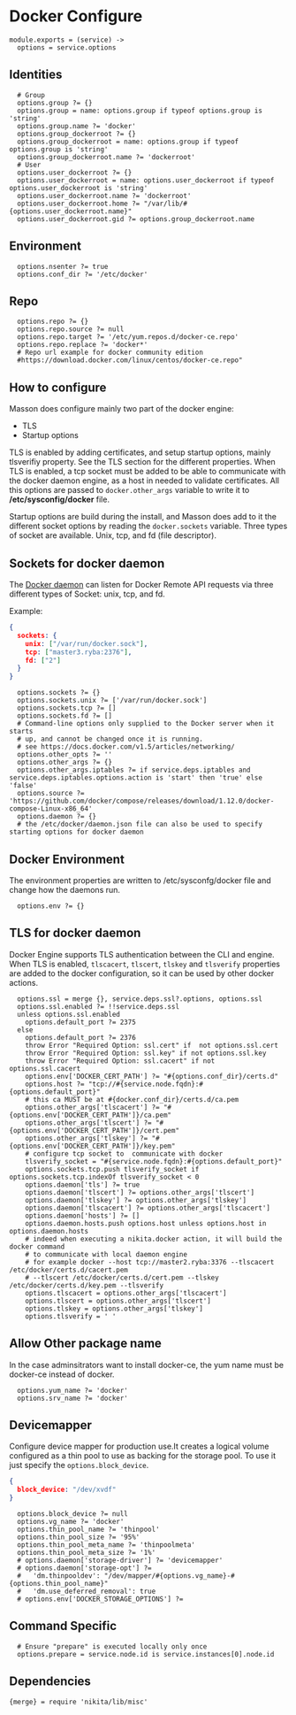 
# Docker Configure

    module.exports = (service) ->
      options = service.options

## Identities

      # Group
      options.group ?= {}
      options.group = name: options.group if typeof options.group is 'string'
      options.group.name ?= 'docker'
      options.group_dockerroot ?= {}
      options.group_dockerroot = name: options.group if typeof options.group is 'string'
      options.group_dockerroot.name ?= 'dockerroot'
      # User
      options.user_dockerroot ?= {}
      options.user_dockerroot = name: options.user_dockerroot if typeof options.user_dockerroot is 'string'
      options.user_dockerroot.name ?= 'dockerroot'
      options.user_dockerroot.home ?= "/var/lib/#{options.user_dockerroot.name}"
      options.user_dockerroot.gid ?= options.group_dockerroot.name

## Environment

      options.nsenter ?= true
      options.conf_dir ?= '/etc/docker'

## Repo

      options.repo ?= {}
      options.repo.source ?= null
      options.repo.target ?= '/etc/yum.repos.d/docker-ce.repo'
      options.repo.replace ?= 'docker*'
      # Repo url example for docker community edition 
      #https://download.docker.com/linux/centos/docker-ce.repo"

## How to configure

Masson does configure mainly two part of the docker engine:
- TLS
- Startup options

TLS is enabled by adding certificates, and setup startup options, mainly tlsverifiy property.
See the TLS section for the different properties.
When TLS is enabled, a tcp socket must be added to be able to communicate with the docker
daemon engine, as a host in needed to validate certificates. All this options are passed
to `docker.other_args` variable to write it to __/etc/sysconfig/docker__ file.

Startup options are build during the install, and Masson does add to it the different
socket options by reading the `docker.sockets` variable. Three types of socket are available.
Unix, tcp, and fd (file descriptor).

## Sockets for docker daemon

The [Docker daemon][socket-opts] can listen for Docker Remote API requests via three different
types of Socket: unix, tcp, and fd.

Example:

```json
{
  sockets: {
    unix: ["/var/run/docker.sock"],
    tcp: ["master3.ryba:2376"],
    fd: ["2"]
  }
}
```

      options.sockets ?= {}
      options.sockets.unix ?= ['/var/run/docker.sock']
      options.sockets.tcp ?= []
      options.sockets.fd ?= []
      # Command-line options only supplied to the Docker server when it starts 
      # up, and cannot be changed once it is running.
      # see https://docs.docker.com/v1.5/articles/networking/
      options.other_opts ?= ''
      options.other_args ?= {}
      options.other_args.iptables ?= if service.deps.iptables and service.deps.iptables.options.action is 'start' then 'true' else 'false'
      options.source ?= 'https://github.com/docker/compose/releases/download/1.12.0/docker-compose-Linux-x86_64'
      options.daemon ?= {}
      # the /etc/docker/daemon.json file can also be used to specify starting options for docker daemon

## Docker Environment

The environment properties are written to /etc/sysconfg/docker file and change how the daemons run.

      options.env ?= {}

## TLS for docker daemon

Docker Engine supports TLS authentication between the CLI and engine.
When TLS is enabled, `tlscacert`, `tlscert`, `tlskey` and `tlsverify` properties
are added to the docker configuration, so it can be used by other docker actions.

      options.ssl = merge {}, service.deps.ssl?.options, options.ssl
      options.ssl.enabled ?= !!service.deps.ssl
      unless options.ssl.enabled
        options.default_port ?= 2375
      else
        options.default_port ?= 2376
        throw Error "Required Option: ssl.cert" if  not options.ssl.cert
        throw Error "Required Option: ssl.key" if not options.ssl.key
        throw Error "Required Option: ssl.cacert" if not options.ssl.cacert
        options.env['DOCKER_CERT_PATH'] ?= "#{options.conf_dir}/certs.d"
        options.host ?= "tcp://#{service.node.fqdn}:#{options.default_port}"
        # this ca MUST be at #{docker.conf_dir}/certs.d/ca.pem
        options.other_args['tlscacert'] ?= "#{options.env['DOCKER_CERT_PATH']}/ca.pem"
        options.other_args['tlscert'] ?= "#{options.env['DOCKER_CERT_PATH']}/cert.pem"
        options.other_args['tlskey'] ?= "#{options.env['DOCKER_CERT_PATH']}/key.pem"
        # configure tcp socket to  communicate with docker
        tlsverify_socket = "#{service.node.fqdn}:#{options.default_port}"
        options.sockets.tcp.push tlsverify_socket if options.sockets.tcp.indexOf tlsverify_socket < 0
        options.daemon['tls'] ?= true
        options.daemon['tlscert'] ?= options.other_args['tlscert']
        options.daemon['tlskey'] ?= options.other_args['tlskey']
        options.daemon['tlscacert'] ?= options.other_args['tlscacert']
        options.daemon['hosts'] ?= []
        options.daemon.hosts.push options.host unless options.host in options.daemon.hosts
        # indeed when executing a nikita.docker action, it will build the docker command
        # to communicate with local daemon engine
        # for example docker --host tcp://master2.ryba:3376 --tlscacert /etc/docker/certs.d/cacert.pem
        # --tlscert /etc/docker/certs.d/cert.pem --tlskey /etc/docker/certs.d/key.pem --tlsverify
        options.tlscacert = options.other_args['tlscacert']
        options.tlscert = options.other_args['tlscert']
        options.tlskey = options.other_args['tlskey']
        options.tlsverify = ' '

## Allow Other package name
In the case adminsitrators want to install docker-ce, the yum name must be docker-ce instead of docker.
      
      options.yum_name ?= 'docker'
      options.srv_name ?= 'docker'

## Devicemapper

Configure device mapper for production use.It creates a logical volume configured
as a thin pool to use as backing for the storage pool.
To use it just specify the `options.block_device`.

```json
{
  block_device: "/dev/xvdf"
}
```

      options.block_device ?= null
      options.vg_name ?= 'docker'
      options.thin_pool_name ?= 'thinpool'
      options.thin_pool_size ?= '95%'
      options.thin_pool_meta_name ?= 'thinpoolmeta'
      options.thin_pool_meta_size ?= '1%'
      # options.daemon['storage-driver'] ?= 'devicemapper'
      # options.daemon['storage-opt'] ?=
      #   'dm.thinpooldev': "/dev/mapper/#{options.vg_name}-#{options.thin_pool_name}"
      #   'dm.use_deferred_removal': true
      # options.env['DOCKER_STORAGE_OPTIONS'] ?= 

## Command Specific

      # Ensure "prepare" is executed locally only once
      options.prepare = service.node.id is service.instances[0].node.id

## Dependencies

    {merge} = require 'nikita/lib/misc'

[socket-opts]:(https://docs.docker.com/engine/reference/commandline/dockerd/#/daemon-socket-option)
[daemon-opts-resources]:(https://github.com/moby/moby/issues/21701)
